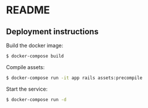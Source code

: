 # README

## Deployment instructions

Build the docker image:
```sh
$ docker-compose build
```
Compile assets:

```sh
$ docker-compose run -it app rails assets:precompile
```
Start the service:
```sh
$ docker-compose run -d
```
